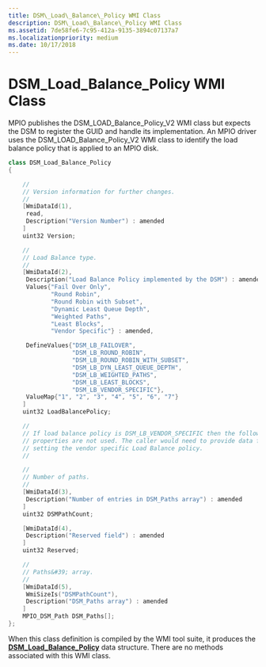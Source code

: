 ```yaml
---
title: DSM\_Load\_Balance\_Policy WMI Class
description: DSM\_Load\_Balance\_Policy WMI Class
ms.assetid: 7de58fe6-7c95-412a-9135-3894c07137a7
ms.localizationpriority: medium
ms.date: 10/17/2018
---
```


# DSM\_Load\_Balance\_Policy WMI Class


MPIO publishes the DSM\_LOAD\_Balance\_Policy\_V2 WMI class but expects the DSM to register the GUID and handle its implementation. An MPIO driver uses the DSM\_LOAD\_Balance\_Policy\_V2 WMI class to identify the load balance policy that is applied to an MPIO disk.

```cpp
class DSM_Load_Balance_Policy
{

    //
    // Version information for further changes.
    //
    [WmiDataId(1),
     read,
     Description("Version Number") : amended
    ]
    uint32 Version;

    //
    // Load Balance type.
    //
    [WmiDataId(2),
     Description("Load Balance Policy implemented by the DSM") : amended,
     Values{"Fail Over Only",
            "Round Robin",
            "Round Robin with Subset",
            "Dynamic Least Queue Depth",
            "Weighted Paths",
            "Least Blocks",
            "Vendor Specific"} : amended,

     DefineValues{"DSM_LB_FAILOVER",
                  "DSM_LB_ROUND_ROBIN",
                  "DSM_LB_ROUND_ROBIN_WITH_SUBSET",
                  "DSM_LB_DYN_LEAST_QUEUE_DEPTH",
                  "DSM_LB_WEIGHTED_PATHS",
                  "DSM_LB_LEAST_BLOCKS",
                  "DSM_LB_VENDOR_SPECIFIC"},
     ValueMap{"1", "2", "3", "4", "5", "6", "7"}
    ]
    uint32 LoadBalancePolicy;

    //
    // If load balance policy is DSM_LB_VENDOR_SPECIFIC then the following
    // properties are not used. The caller would need to provide data for
    // setting the vendor specific Load Balance policy.
    //

    //
    // Number of paths.
    //
    [WmiDataId(3),
     Description("Number of entries in DSM_Paths array") : amended
    ]
    uint32 DSMPathCount;

    [WmiDataId(4),
     Description("Reserved field") : amended
    ]
    uint32 Reserved;

    //
    // Paths&#39; array.
    //
    [WmiDataId(5),
     WmiSizeIs("DSMPathCount"),
     Description("DSM_Paths array") : amended
    ]
    MPIO_DSM_Path DSM_Paths[];
};
```

When this class definition is compiled by the WMI tool suite, it produces the [**DSM\_Load\_Balance\_Policy**](https://msdn.microsoft.com/library/windows/hardware/ff552696) data structure. There are no methods associated with this WMI class.

 

 






